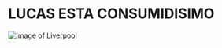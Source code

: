 # <h1>LUCAS ESTA CONSUMIDISIMO
![Image of Liverpool](https://upload.wikimedia.org/wikipedia/commons/thumb/d/d1/Liverpool_FC_crest%2C_Main_Stand.jpg/1617px-Liverpool_FC_crest%2C_Main_Stand.jpg)
